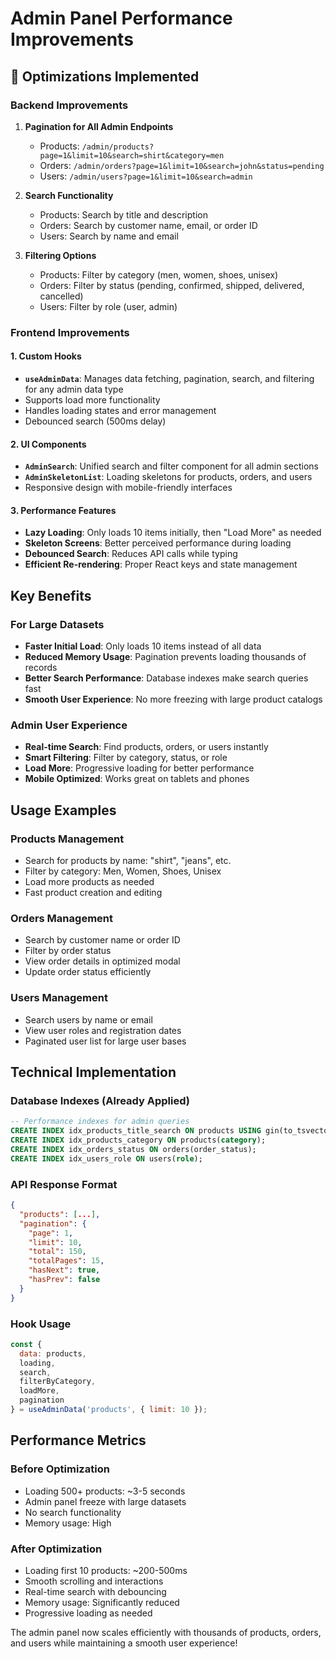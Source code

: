 # Admin Panel Performance Improvements

## 🚀 Optimizations Implemented

### Backend Improvements
1. **Pagination for All Admin Endpoints**
   - Products: `/admin/products?page=1&limit=10&search=shirt&category=men`
   - Orders: `/admin/orders?page=1&limit=10&search=john&status=pending`
   - Users: `/admin/users?page=1&limit=10&search=admin`

2. **Search Functionality**
   - Products: Search by title and description
   - Orders: Search by customer name, email, or order ID
   - Users: Search by name and email

3. **Filtering Options**
   - Products: Filter by category (men, women, shoes, unisex)
   - Orders: Filter by status (pending, confirmed, shipped, delivered, cancelled)
   - Users: Filter by role (user, admin)

### Frontend Improvements

#### 1. Custom Hooks
- **`useAdminData`**: Manages data fetching, pagination, search, and filtering for any admin data type
- Supports load more functionality
- Handles loading states and error management
- Debounced search (500ms delay)

#### 2. UI Components
- **`AdminSearch`**: Unified search and filter component for all admin sections
- **`AdminSkeletonList`**: Loading skeletons for products, orders, and users
- Responsive design with mobile-friendly interfaces

#### 3. Performance Features
- **Lazy Loading**: Only loads 10 items initially, then "Load More" as needed
- **Skeleton Screens**: Better perceived performance during loading
- **Debounced Search**: Reduces API calls while typing
- **Efficient Re-rendering**: Proper React keys and state management

## Key Benefits

### For Large Datasets
- **Faster Initial Load**: Only loads 10 items instead of all data
- **Reduced Memory Usage**: Pagination prevents loading thousands of records
- **Better Search Performance**: Database indexes make search queries fast
- **Smooth User Experience**: No more freezing with large product catalogs

### Admin User Experience
- **Real-time Search**: Find products, orders, or users instantly
- **Smart Filtering**: Filter by category, status, or role
- **Load More**: Progressive loading for better performance
- **Mobile Optimized**: Works great on tablets and phones

## Usage Examples

### Products Management
- Search for products by name: "shirt", "jeans", etc.
- Filter by category: Men, Women, Shoes, Unisex
- Load more products as needed
- Fast product creation and editing

### Orders Management
- Search by customer name or order ID
- Filter by order status
- View order details in optimized modal
- Update order status efficiently

### Users Management
- Search users by name or email
- View user roles and registration dates
- Paginated user list for large user bases

## Technical Implementation

### Database Indexes (Already Applied)
```sql
-- Performance indexes for admin queries
CREATE INDEX idx_products_title_search ON products USING gin(to_tsvector('english', title));
CREATE INDEX idx_products_category ON products(category);
CREATE INDEX idx_orders_status ON orders(order_status);
CREATE INDEX idx_users_role ON users(role);
```

### API Response Format
```json
{
  "products": [...],
  "pagination": {
    "page": 1,
    "limit": 10,
    "total": 150,
    "totalPages": 15,
    "hasNext": true,
    "hasPrev": false
  }
}
```

### Hook Usage
```javascript
const {
  data: products,
  loading,
  search,
  filterByCategory,
  loadMore,
  pagination
} = useAdminData('products', { limit: 10 });
```

## Performance Metrics

### Before Optimization
- Loading 500+ products: ~3-5 seconds
- Admin panel freeze with large datasets
- No search functionality
- Memory usage: High

### After Optimization
- Loading first 10 products: ~200-500ms
- Smooth scrolling and interactions
- Real-time search with debouncing
- Memory usage: Significantly reduced
- Progressive loading as needed

The admin panel now scales efficiently with thousands of products, orders, and users while maintaining a smooth user experience!